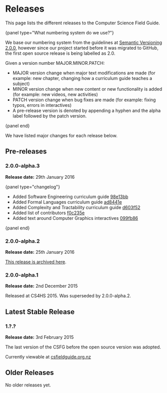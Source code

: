 # Releases

This page lists the different releases to the Computer Science Field Guide.

{panel type="What numbering system do we use?"}

We base our numbering system from the guidelines at [Semantic Versioning 2.0.0](http://semver.org/spec/v2.0.0.html), however since our project started before it was migrated to GitHub, the first open source release is being labelled as 2.0.

Given a version number MAJOR.MINOR.PATCH:

- MAJOR version change when major text modifications are made (for example: new chapter, changing how a curriculum guide teaches a subject)
- MINOR version change when new content or new functionality is added (for example: new videos, new activities)
- PATCH version change when bug fixes are made (for example: fixing typos, errors in interactives)
- A pre-release version is denoted by appending a hyphen and the alpha label followed by the patch version.

{panel end}

We have listed major changes for each release below.

## Pre-releases

### 2.0.0-alpha.3

**Release date:** 29th January 2016

{panel type="changelog"}

- Added Software Engineering curriculum guide [98e13bb](https://github.com/uccser/cs-field-guide/commit/98e13bbcb6327b948cb57e01e1c0699d108feda7)
- Added Formal Languages curriculum guide [ad8441e](https://github.com/uccser/cs-field-guide/commit/ad8441ed13b2ec4d7c57cff512663104229d7d9a)
- Added Complexity and Tractability curriculum guide [d603f52](https://github.com/uccser/cs-field-guide/commit/d603f52f1d4a8076eb0cbc2ca2c27e1f2834749b)
- Added list of contributors [f0c235e](https://github.com/uccser/cs-field-guide/commit/f0c235efcab571e882c02dc482c52d11811e1ea9)
- Added text around Computer Graphics interactives [099fb86](https://github.com/uccser/cs-field-guide/commit/099fb86fad205baf01890f6506872920573c0103)

{panel end}


### 2.0.0-alpha.2

**Release date:** 25th January 2016

[This release is archived here](http://www.csfieldguide.org.nz/versions/2016-01-25/).

### 2.0.0-alpha.1

**Release date:** 2nd December 2015

Released at CS4HS 2015. Was superseded by 2.0.0-alpha.2.

## Latest Stable Release

### 1.?.?

**Release date:** 3rd February 2015

The last version of the CSFG before the open source version was adopted.

Currently viewable at [csfieldguide.org.nz](http://www.csfieldguide.org.nz/)

## Older Releases

No older releases yet.
